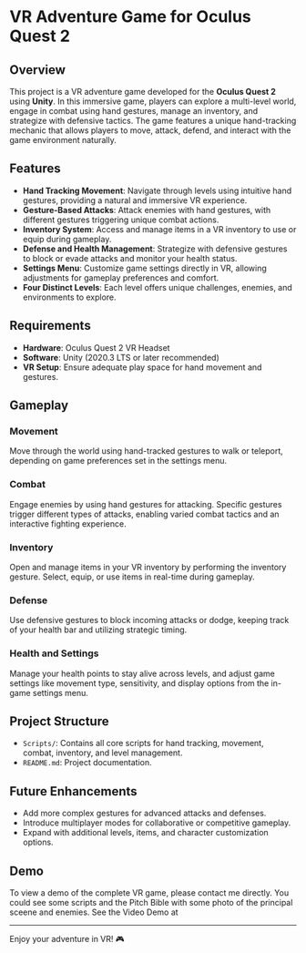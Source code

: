 # VR Adventure Game for Oculus Quest 2

## Overview

This project is a VR adventure game developed for the **Oculus Quest 2** using **Unity**. In this immersive game, players can explore a multi-level world, engage in combat using hand gestures, manage an inventory, and strategize with defensive tactics. The game features a unique hand-tracking mechanic that allows players to move, attack, defend, and interact with the game environment naturally.

## Features

- **Hand Tracking Movement**: Navigate through levels using intuitive hand gestures, providing a natural and immersive VR experience.
- **Gesture-Based Attacks**: Attack enemies with hand gestures, with different gestures triggering unique combat actions.
- **Inventory System**: Access and manage items in a VR inventory to use or equip during gameplay.
- **Defense and Health Management**: Strategize with defensive gestures to block or evade attacks and monitor your health status.
- **Settings Menu**: Customize game settings directly in VR, allowing adjustments for gameplay preferences and comfort.
- **Four Distinct Levels**: Each level offers unique challenges, enemies, and environments to explore.

## Requirements

- **Hardware**: Oculus Quest 2 VR Headset
- **Software**: Unity (2020.3 LTS or later recommended)
- **VR Setup**: Ensure adequate play space for hand movement and gestures.

## Gameplay

### Movement

Move through the world using hand-tracked gestures to walk or teleport, depending on game preferences set in the settings menu.

### Combat

Engage enemies by using hand gestures for attacking. Specific gestures trigger different types of attacks, enabling varied combat tactics and an interactive fighting experience.

### Inventory

Open and manage items in your VR inventory by performing the inventory gesture. Select, equip, or use items in real-time during gameplay.

### Defense

Use defensive gestures to block incoming attacks or dodge, keeping track of your health bar and utilizing strategic timing.

### Health and Settings

Manage your health points to stay alive across levels, and adjust game settings like movement type, sensitivity, and display options from the in-game settings menu.

## Project Structure

- `Scripts/`: Contains all core scripts for hand tracking, movement, combat, inventory, and level management.
- `README.md`: Project documentation.

## Future Enhancements

- Add more complex gestures for advanced attacks and defenses.
- Introduce multiplayer modes for collaborative or competitive gameplay.
- Expand with additional levels, items, and character customization options.


## Demo

To view a demo of the complete VR game, please contact me directly. You could see some scripts and the Pitch Bible with some photo of the principal sceene and enemies.
See the Video Demo at 

---

Enjoy your adventure in VR! 🎮

